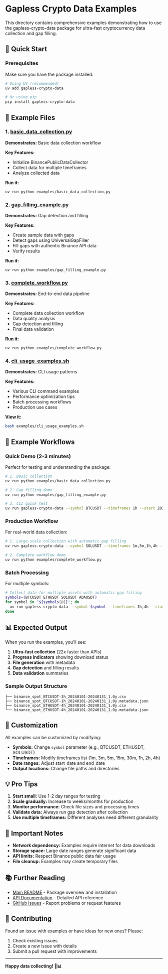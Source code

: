# Gapless Crypto Data Examples

This directory contains comprehensive examples demonstrating how to use the gapless-crypto-data package for ultra-fast cryptocurrency data collection and gap filling.

## 🚀 Quick Start

### Prerequisites

Make sure you have the package installed:

```bash
# Using UV (recommended)
uv add gapless-crypto-data

# Or using pip
pip install gapless-crypto-data
```

## 📁 Example Files

### 1. [basic_data_collection.py](basic_data_collection.py)
**Demonstrates:** Basic data collection workflow

**Key Features:**
- Initialize BinancePublicDataCollector
- Collect data for multiple timeframes
- Analyze collected data

**Run it:**
```bash
uv run python examples/basic_data_collection.py
```

### 2. [gap_filling_example.py](gap_filling_example.py)
**Demonstrates:** Gap detection and filling

**Key Features:**
- Create sample data with gaps
- Detect gaps using UniversalGapFiller
- Fill gaps with authentic Binance API data
- Verify results

**Run it:**
```bash
uv run python examples/gap_filling_example.py
```

### 3. [complete_workflow.py](complete_workflow.py)
**Demonstrates:** End-to-end data pipeline

**Key Features:**
- Complete data collection workflow
- Data quality analysis
- Gap detection and filling
- Final data validation

**Run it:**
```bash
uv run python examples/complete_workflow.py
```

### 4. [cli_usage_examples.sh](cli_usage_examples.sh)
**Demonstrates:** CLI usage patterns

**Key Features:**
- Various CLI command examples
- Performance optimization tips
- Batch processing workflows
- Production use cases

**View it:**
```bash
bash examples/cli_usage_examples.sh
```

## 🎯 Example Workflows

### Quick Demo (2-3 minutes)
Perfect for testing and understanding the package:

```bash
# 1. Basic collection
uv run python examples/basic_data_collection.py

# 2. Gap filling demo
uv run python examples/gap_filling_example.py

# 3. CLI quick test
uv run gapless-crypto-data --symbol BTCUSDT --timeframes 1h --start 2024-01-01 --end 2024-01-02
```

### Production Workflow
For real-world data collection:

```bash
# 1. Large-scale collection with automatic gap filling
uv run gapless-crypto-data --symbol SOLUSDT --timeframes 1m,5m,1h,4h --start 2023-01-01 --end 2023-12-31

# 2. Complete workflow demo
uv run python examples/complete_workflow.py
```

### Batch Processing
For multiple symbols:

```bash
# Collect data for multiple assets with automatic gap filling
symbols=(BTCUSDT ETHUSDT SOLUSDT ADAUSDT)
for symbol in "${symbols[@]}"; do
  uv run gapless-crypto-data --symbol $symbol --timeframes 1h,4h --start 2024-01-01 --end 2024-01-31
done
```

## 📊 Expected Output

When you run the examples, you'll see:

1. **Ultra-fast collection** (22x faster than APIs)
2. **Progress indicators** showing download status
3. **File generation** with metadata
4. **Gap detection** and filling results
5. **Data validation** summaries

### Sample Output Structure
```
├── binance_spot_BTCUSDT-1h_20240101-20240131_1.0y.csv
├── binance_spot_BTCUSDT-1h_20240101-20240131_1.0y.metadata.json
├── binance_spot_ETHUSDT-4h_20240101-20240131_1.0y.csv
└── binance_spot_ETHUSDT-4h_20240101-20240131_1.0y.metadata.json
```

## 🔧 Customization

All examples can be customized by modifying:

- **Symbols:** Change `symbol` parameter (e.g., BTCUSDT, ETHUSDT, SOLUSDT)
- **Timeframes:** Modify timeframes list (1m, 3m, 5m, 15m, 30m, 1h, 2h, 4h)
- **Date ranges:** Adjust start_date and end_date
- **Output locations:** Change file paths and directories

## 💡 Pro Tips

1. **Start small:** Use 1-2 day ranges for testing
2. **Scale gradually:** Increase to weeks/months for production
3. **Monitor performance:** Check file sizes and processing times
4. **Validate data:** Always run gap detection after collection
5. **Use multiple timeframes:** Different analyses need different granularity

## 🚨 Important Notes

- **Network dependency:** Examples require internet for data downloads
- **Storage space:** Large date ranges generate significant data
- **API limits:** Respect Binance public data fair usage
- **File cleanup:** Examples may create temporary files

## 📚 Further Reading

- [Main README](../README.md) - Package overview and installation
- [API Documentation](../docs/) - Detailed API reference
- [GitHub Issues](https://github.com/Eon-Labs/gapless-crypto-data/issues) - Report problems or request features

## 🤝 Contributing

Found an issue with examples or have ideas for new ones? Please:

1. Check existing issues
2. Create a new issue with details
3. Submit a pull request with improvements

---

**Happy data collecting! 🚀📊**